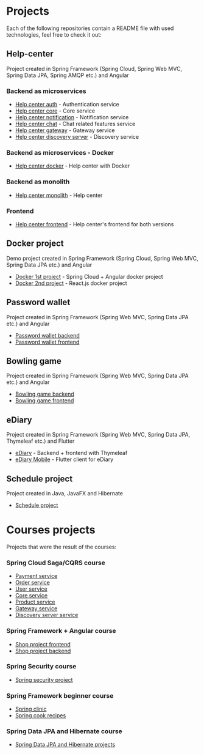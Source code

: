 # Projects
Each of the following repositories contain a README file with used technologies, feel free to check it out:
## Help-center
Project created in Spring Framework (Spring Cloud, Spring Web MVC, Spring Data JPA, Spring AMQP etc.) and Angular
### Backend as microservices

* [Help center auth](https://github.com/Sekarre/help-center-auth) - Authentication service
* [Help center core](https://github.com/Sekarre/help-center-core) - Core service
* [Help center notification](https://github.com/Sekarre/help-center-notification) - Notification service
* [Help center chat](https://github.com/Sekarre/help-center-chat) - Chat related features service
* [Help center gateway](https://github.com/Sekarre/help-center-gateway) - Gateway service
* [Help center discovery server](https://github.com/Sekarre/help-center-discovery-server) - Discovery service

### Backend as microservices - Docker
* [Help center docker](https://github.com/Sekarre/help-center-docker) - Help center with Docker

### Backend as monolith
* [Help center monolith](https://github.com/Sekarre/help-center-mono) - Help center

### Frontend
* [Help center frontend](https://github.com/Sekarre/help-center-front) - Help center's frontend for both versions

## Docker project
Demo project created in Spring Framework (Spring Cloud, Spring Web MVC, Spring Data JPA etc.) and Angular

* [Docker 1st project](https://github.com/Sekarre/docker-project) - Spring Cloud + Angular docker project  
* [Docker 2nd project](https://github.com/Sekarre/docker-project-2) - React.js docker project


## Password wallet
Project created in Spring Framework (Spring Web MVC, Spring Data JPA etc.) and Angular

* [Password wallet backend](https://github.com/Sekarre/password-wallet)
* [Password wallet frontend](https://github.com/Sekarre/password-wallet-front)

## Bowling game
Project created in Spring Framework (Spring Web MVC, Spring Data JPA etc.) and Angular

* [Bowling game backend](https://github.com/Sekarre/bowling-game)
* [Bowling game frontend](https://github.com/Sekarre/bowling-game-front)

## eDiary
Project created in Spring Framework (Spring Web MVC, Spring Data JPA, Thymeleaf etc.) and Flutter

* [eDiary](https://github.com/Sekarre/eDiary) - Backend + frontend with Thymeleaf
* [eDiary Mobile](https://github.com/Sekarre/eDiaryMobile) - Flutter client for eDiary

## Schedule project
Project created in Java, JavaFX and Hibernate

* [Schedule project](https://github.com/Sekarre/Plan-Zajec)

# Courses projects
Projects that were the result of the courses:

### Spring Cloud Saga/CQRS course

* [Payment service](https://github.com/Sekarre/microservices-payment-service)
* [Order service](https://github.com/Sekarre/microservices-order-service)
* [User service](https://github.com/Sekarre/microservices-user-service)
* [Core service](https://github.com/Sekarre/microservices-core)
* [Product service](https://github.com/Sekarre/microservices-product-service)
* [Gateway service](https://github.com/Sekarre/microservices-api-gateway)
* [Discovery server service](https://github.com/Sekarre/microservices-discovery-server)

### Spring Framework + Angular course

* [Shop project frontend](https://github.com/Sekarre/shop-project-with-angular-front)
* [Shop project backend](https://github.com/Sekarre/shop-project-with-angular-back)

### Spring Security course

* [Spring security project](https://github.com/Sekarre/spring-security-app-course)

### Spring Framework beginner course

* [Spring clinic](https://github.com/Sekarre/spring-clinic-course)
* [Spring cook recipes](https://github.com/Sekarre/spring-cook-recipes)

### Spring Data JPA and Hibernate course

* [Spring Data JPA and Hibernate projects](https://github.com/Sekarre/Spring-hibernate-course)

